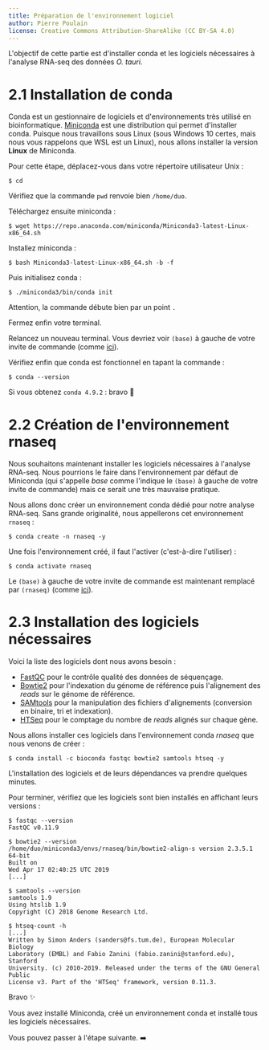 ```yaml
---
title: Préparation de l'environnement logiciel
author: Pierre Poulain
license: Creative Commons Attribution-ShareAlike (CC BY-SA 4.0)
---
```


L'objectif de cette partie est d'installer conda et les logiciels nécessaires à l'analyse RNA-seq des données *O. tauri*.

# 2.1 Installation de conda

Conda est un gestionnaire de logiciels et d'environnements très utilisé en bioinformatique. [Miniconda](https://docs.conda.io/en/latest/miniconda.html) est une distribution qui permet d'installer conda. Puisque nous travaillons sous Linux (sous Windows 10 certes, mais nous vous rappelons que WSL est un Linux), nous allons installer la version **Linux** de Miniconda.

Pour cette étape, déplacez-vous dans votre répertoire utilisateur Unix :
```
$ cd 
```

Vérifiez que la commande `pwd` renvoie bien `/home/duo`.

Téléchargez ensuite miniconda :
```
$ wget https://repo.anaconda.com/miniconda/Miniconda3-latest-Linux-x86_64.sh
```

Installez miniconda :
```
$ bash Miniconda3-latest-Linux-x86_64.sh -b -f
```

Puis initialisez conda :
```
$ ./miniconda3/bin/conda init
```

Attention, la commande débute bien par un point `.`

Fermez enfin votre terminal.

Relancez un nouveau terminal. Vous devriez voir `(base)` à gauche de votre invite de commande (comme [ici](img/conda_base.png)).

Vérifiez enfin que conda est fonctionnel en tapant la commande :
```
$ conda --version
```

Si vous obtenez `conda 4.9.2` : bravo 🎉


# 2.2 Création de l'environnement rnaseq

Nous souhaitons maintenant installer les logiciels nécessaires à l'analyse RNA-seq. Nous pourrions le faire dans l'environnement par défaut de Miniconda (qui s'appelle *base* comme l'indique le `(base)` à gauche de votre invite de commande) mais ce serait une très mauvaise pratique.

Nous allons donc créer un environnement conda dédié pour notre analyse RNA-seq. Sans grande originalité, nous appellerons cet environnement `rnaseq` :

```
$ conda create -n rnaseq -y
```

Une fois l'environnement créé, il faut l'activer (c'est-à-dire l'utiliser) :
```
$ conda activate rnaseq
```

Le `(base)` à gauche de votre invite de commande est maintenant remplacé par `(rnaseq)` (comme [ici](img/conda_rnaseq.png)).


# 2.3 Installation des logiciels nécessaires

Voici la liste des logiciels dont nous avons besoin :

- [FastQC](https://www.bioinformatics.babraham.ac.uk/projects/fastqc/) pour le contrôle qualité des données de séquençage.
- [Bowtie2](http://bowtie-bio.sourceforge.net/bowtie2/index.shtml) pour l'indexation du génome de référence puis l'alignement des *reads* sur le génome de référence.
- [SAMtools](http://samtools.sourceforge.net/) pour la manipulation des fichiers d'alignements (conversion en binaire, tri et indexation).
- [HTSeq](https://htseq.readthedocs.io/en/latest/) pour le comptage du nombre de *reads* alignés sur chaque gène.

Nous allons installer ces logiciels dans l'environnement conda *rnaseq* que nous venons de créer :
```
$ conda install -c bioconda fastqc bowtie2 samtools htseq -y
```

L'installation des logiciels et de leurs dépendances va prendre quelques minutes.

Pour terminer, vérifiez que les logiciels sont bien installés en affichant leurs versions :

```
$ fastqc --version
FastQC v0.11.9
```

```
$ bowtie2 --version
/home/duo/miniconda3/envs/rnaseq/bin/bowtie2-align-s version 2.3.5.1
64-bit
Built on
Wed Apr 17 02:40:25 UTC 2019
[...]
```

```
$ samtools --version
samtools 1.9
Using htslib 1.9
Copyright (C) 2018 Genome Research Ltd.
```

```
$ htseq-count -h
[...]
Written by Simon Anders (sanders@fs.tum.de), European Molecular Biology
Laboratory (EMBL) and Fabio Zanini (fabio.zanini@stanford.edu), Stanford
University. (c) 2010-2019. Released under the terms of the GNU General Public
License v3. Part of the 'HTSeq' framework, version 0.11.3.
```

Bravo ✨

Vous avez installé Miniconda, créé un environnement conda et installé tous les logiciels nécessaires.

Vous pouvez passer à l'étape suivante. ➡️

